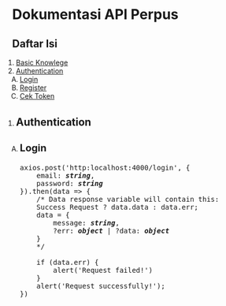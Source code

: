 # Dokumentasi API Perpus

## Daftar Isi
<ol style="margin-left: -1rem">
    <li><a href="#knowledge">Basic Knowlege</a></li>
    <li><a href="#auth">Authentication</a>
        <ol style="margin-left: -1rem">
            <li><a href="#login">Login</a></li>
            <li><a href="#register">Register</a></li>
            <li><a href="#check">Cek Token</a></li>
        </ol>
    </li>
</ol>

<div style="width: 100%; margin: 2rem"></div>

<ol style="margin-left: -1rem;">
    <li>
        <h2>Authentication</h2>
        <ol style="margin-left: -1rem;">
            <li>
                <h3>Login</h3>
                <pre>
axios.post('http:localhost:4000/login', {
    email: <b><i>string</i></b>,
    password: <b><i>string</i></b>
}).then(data => {
    /* Data response variable will contain this:
    Success Request ? data.data : data.err;
    data = {
        message: <b><i>string</i></b>,
        ?err: <b><i>object</i></b> | ?data: <b><i>object</i></b>
    }
    */<br>
    if (data.err) {
        alert('Request failed!')
    }
    alert('Request successfully!');
})
</pre>
            </li>
        </ol>
    </li>
</ol>

<style>
    ol li ol {
        list-style-type: upper-alpha
    }

    ol:nth-child(2) li h2 {
        font-weight: bold;
        font-size: 1.5rem;
    }

    ol:nth-child(2) li h3 {
        /* font-weight: bold; */
        font-size: 1.25rem;
    }
</style>